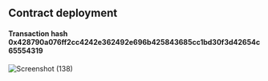 ## Contract deployment
#### Transaction hash 0x428790a076ff2cc4242e362492e696b425843685cc1bd30f3d42654c65554319

![Screenshot (138)](https://github.com/user-attachments/assets/2024821f-749a-4e64-bd40-3fbed24db7e5)
